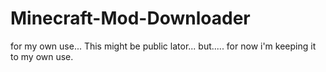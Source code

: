 # Minecraft-Mod-Downloader
for my own use...
This might be public lator... but..... for now i'm keeping it to my own use.
